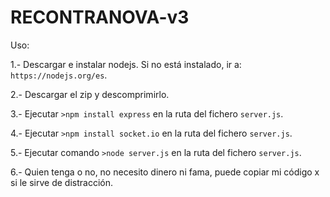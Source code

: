 # RECONTRANOVA-v3

Uso:

1.- Descargar e instalar nodejs. Si no está instalado, ir a: `https://nodejs.org/es`.

2.- Descargar el zip y descomprimirlo.

3.- Ejecutar `>npm install express` en la ruta del fichero `server.js`.

4.- Ejecutar `>npm install socket.io` en la ruta del fichero `server.js`.

5.- Ejecutar comando `>node server.js` en la ruta del fichero `server.js`.

6.- Quien tenga o no, no necesito dinero ni fama, puede copiar mi código x si le sirve de distracción.
